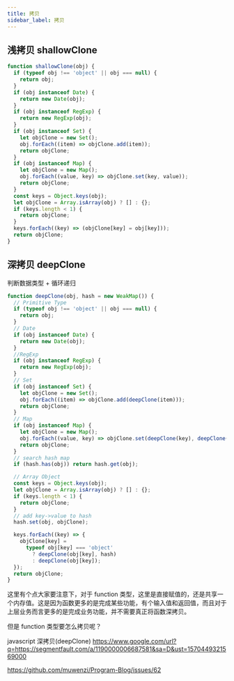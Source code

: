 ```yaml
---
title: 拷贝
sidebar_label: 拷贝
---
```


## 浅拷贝 shallowClone

```js
function shallowClone(obj) {
  if (typeof obj !== 'object' || obj === null) {
    return obj;
  }
  if (obj instanceof Date) {
    return new Date(obj);
  }
  if (obj instanceof RegExp) {
    return new RegExp(obj);
  }
  if (obj instanceof Set) {
    let objClone = new Set();
    obj.forEach((item) => objClone.add(item));
    return objClone;
  }
  if (obj instanceof Map) {
    let objClone = new Map();
    obj.forEach((value, key) => objClone.set(key, value));
    return objClone;
  }
  const keys = Object.keys(obj);
  let objClone = Array.isArray(obj) ? [] : {};
  if (keys.length < 1) {
    return objClone;
  }
  keys.forEach((key) => (objClone[key] = obj[key]));
  return objClone;
}
```

## 深拷贝 deepClone

判断数据类型 + 循环递归

```js
function deepClone(obj, hash = new WeakMap()) {
  // Primitive Type
  if (typeof obj !== 'object' || obj === null) {
    return obj;
  }
  // Date
  if (obj instanceof Date) {
    return new Date(obj);
  }
  //RegExp
  if (obj instanceof RegExp) {
    return new RegExp(obj);
  }
  // Set
  if (obj instanceof Set) {
    let objClone = new Set();
    obj.forEach((item) => objClone.add(deepClone(item)));
    return objClone;
  }
  // Map
  if (obj instanceof Map) {
    let objClone = new Map();
    obj.forEach((value, key) => objClone.set(deepClone(key), deepClone(value)));
    return objClone;
  }
  // search hash map
  if (hash.has(obj)) return hash.get(obj);

  // Array Object
  const keys = Object.keys(obj);
  let objClone = Array.isArray(obj) ? [] : {};
  if (keys.length < 1) {
    return objClone;
  }
  // add key->value to hash
  hash.set(obj, objClone);

  keys.forEach((key) => {
    objClone[key] =
      typeof obj[key] === 'object'
        ? deepClone(obj[key], hash)
        : deepClone(obj[key]);
  });
  return objClone;
}
```

这里有个点大家要注意下，对于 function 类型，这里是直接赋值的，还是共享一个内存值。这是因为函数更多的是完成某些功能，有个输入值和返回值，而且对于上层业务而言更多的是完成业务功能，并不需要真正将函数深拷贝。

但是 function 类型要怎么拷贝呢？

javascript 深拷贝(deepClone) https://www.google.com/url?q=https://segmentfault.com/a/1190000006687581&sa=D&ust=1570449321569000

https://github.com/muwenzi/Program-Blog/issues/62
